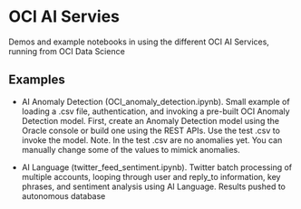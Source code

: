 # OCI AI Servies
Demos and example notebooks in using the different OCI AI Services, running from OCI Data Science

## Examples
- AI Anomaly Detection (OCI_anomaly_detection.ipynb).
Small example of loading a .csv file, authentication, and invoking a pre-built OCI Anomaly Detection model. First, create an Anomaly Detection model using the Oracle console or build one using the REST APIs. Use the test .csv to invoke the model. Note. In the test .csv are no anomalies yet. You can manually change some of the values to mimick anomalies.

- AI Language (twitter_feed_sentiment.ipynb).
Twitter batch processing of multiple accounts, looping through user and reply_to information, key phrases, and sentiment analysis using AI Language. Results pushed to autonomous database
